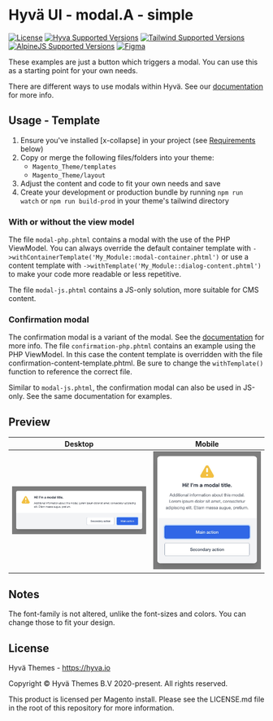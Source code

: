 # Hyvä UI - modal.A - simple

[![License]](../../../LICENSE.md)
[![Hyva Supported Versions]](https://docs.hyva.io/hyva-ui-library/getting-started.html)
[![Tailwind Supported Versions]](https://tailwindcss.com/)
[![AlpineJS Supported Versions]](https://alpinejs.dev/)
[![Figma]](https://www.figma.com/@hyva)

These examples are just a button which triggers a modal. You can use this as a starting point for your own needs.

There are different ways to use modals within Hyvä. 
See our [documentation](https://docs.hyva.io/hyva-themes/view-utilities/modal-dialogs/index.html) for more info.

## Usage - Template

1. Ensure you've installed [x-collapse] in your project (see [Requirements](#requirements) below)
2. Copy or merge the following files/folders into your theme:
   * `Magento_Theme/templates`
   * `Magento_Theme/layout`
3. Adjust the content and code to fit your own needs and save
4. Create your development or production bundle by running `npm run watch` or `npm run build-prod` in your
   theme's tailwind directory

### With or without the view model

The file `modal-php.phtml` contains a modal with the use of the PHP ViewModel. You can always override the default
container template with `->withContainerTemplate('My_Module::modal-container.phtml')` or use a content template with 
`->withTemplate('My_Module::dialog-content.phtml')` to make your code more readable or less repetitive.

The file `modal-js.phtml` contains a JS-only solution, more suitable for CMS content. 

### Confirmation modal

The confirmation modal is a variant of the modal.
See the [documentation](https://docs.hyva.io/hyva-themes/view-utilities/modal-dialogs/confirmation-dialogs.html)
for more info. The file `confirmation-php.phtml` contains an example using the PHP ViewModel.
In this case the content template is overridden with the file confirmation-content-template.phtml. 
Be sure to change the `withTemplate()` function to reference the correct file.  

Similar to `modal-js.phtml`, the confirmation modal can also be used in JS-only. 
See the same documentation for examples.

## Preview

| Desktop      | Mobile       |
| ------------ | ------------ |
| ![preview-1] | ![preview-2] |

[preview-1]: ./media/A-simple.jpg "Preview of Modal in action on Desktop view"
[preview-2]: ./media/A-simple-mobile.jpg "Preview of Modal in action on Mobile view"

## Notes

The font-family is not altered, unlike the font-sizes and colors. You can change those to fit your design.

## License

Hyvä Themes - https://hyva.io

Copyright © Hyvä Themes B.V 2020-present. All rights reserved.

This product is licensed per Magento install. Please see the LICENSE.md file in the root of this repository for more
information.

[License]: https://img.shields.io/badge/License-004d32?style=for-the-badge "Link to Hyvä License"
[Figma]: https://img.shields.io/badge/Figma-gray?style=for-the-badge&logo=Figma "Link to Figma"

[Hyva Supported Versions]: https://img.shields.io/badge/Hyv%C3%A4-1.2,_1.3-0A23B9?style=for-the-badge&labelColor=0A144B "Hyvä Supported Versions"
[Tailwind Supported Versions]: https://img.shields.io/badge/Tailwind-2,_3-06B6D4?style=for-the-badge&logo=TailwindCSS "Tailwind Supported Versions"
[AlpineJS Supported Versions]: https://img.shields.io/badge/AlpineJS-3-8BC0D0?style=for-the-badge&logo=alpine.js "AlpineJS Supported Versions"

